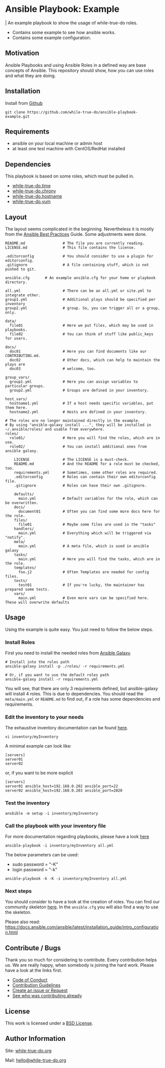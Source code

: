 # Ansible Playbook: Example
| An example playbook to show the usage of while-true-do roles.

- Contains some example to see how ansible works.
- Contains some example configuration.

## Motivation

Ansible Playbooks and using Ansible Roles in a defined way are base concepts of Ansible. This repository should show, how you can use roles and what they are doing.

## Installation

Install from [Github](https://github.com/while-true-do/ansible-playbook-example)

```
git clone https://github.com/while-true-do/ansible-playbook-example.git
```

## Requirements

- ansible on your local machine or admin host
- at least one test machine with CentOS/RedHat installed

## Dependencies

This playbook is based on some roles, which must be pulled in.

- [while-true-do.time](https://galaxy.ansible.com/while-true-do/time/)
- [while-true-do.chrony](https://galaxy.ansible.com/while-true-do/chrony/)
- [while-true-do.hostname](https://galaxy.ansible.com/while-true-do/hostname/)
- [while-true-do.yum](https://galaxy.ansible.com/while-true-do/yum/)

## Layout

The layout seems complicated in the beginning. Nevertheless it is mostly from the [Ansible Best Practices](http://docs.ansible.com/ansible/latest/playbooks_best_practices.html#directory-layout) Guide. Some adjustments were done.


```
README.md                 # The file you are currently reading.
LICENSE.md                # This file contains the license.

.editorconfig             # You should consider to use a plugin for editorconfig.
.gitignore                # A file containing stuff, which is not pushed to git.

ansible.cfg		  # An example ansible.cfg for your home or playbook directory.

all.yml                   # There can be an all.yml or site.yml to integrate other.
group1.yml                # Additional plays should be specified per inventory
group2.yml                # group. So, you can trigger all or a group, only.

data/
  file01                  # Here we put files, which may be used in playbooks.
  file02                  # You can think of stuff like public_keys for users.

docs/
  doc01                   # Here you can find documents like our CONTRIBUTING.md.
  doc02                   # Other docs, which can help to maintain the plays are
  doc03                   # welcome, too.

group_vars/
  group1.yml              # Here you can assign variables to particular groups.
  group2.yml              # Groups are defined in your inventory.

host_vars/
  hostname1.yml           # If a host needs specific variables, put them here.
  hostname2.yml           # Hosts are defined in your inventory.

# The roles are no longer maintained directly in the example.
# By using "ansible-galaxy install ...", they will be installed in ~/.ansible/roles/ and usable from everywhere.
roles/
  role01/                 # Here you will find the roles, which are in use.
  role02/                 # You can install additional ones from ansible galaxy.

    LICENSE               # The LICENSE is a must-check.
    README.md             # And the README for a role must be checked, too.
    requirements.yml      # Sometimes, some other roles are required.
    .editorconfig         # Roles can contain their own editorconfig file.
    .gitignore            # Roles can have their own .gitignore.

    defaults/
      main.yml            # Default variables for the role, which can be overwritten.
    docs/
      document01          # Often you can find some more docs here for the role.
    files/
      file01              # Maybe some files are used in the "tasks"
    handlers/
      main.yml            # Everything which will be triggered via "notify".
    meta/
      main.yml            # A meta file, which is used in ansible galaxy
    tasks/
      main.yml            # Here you will find the tasks, which are in the role.
    templates/
      foo.j2              # Often Templates are needed for config files.
    tests/
      test01              # If you're lucky, the maintainer has prepared some tests.
    vars/
      main.yml            # Even more vars can be specified here. These will overwrite defaults
```

## Usage

Using the example is quite easy. You just need to follow the below steps.

### Install Roles

First you need to install the needed roles from [Ansible Galaxy](galaxy.ansible.com/while-true-do/).

```
# Install into the roles path
ansible-galaxy install -p ./roles/ -r requirements.yml

# Or, if you want to use the default roles path
ansible-galaxy install -r requirements.yml
```

You will see, that there are only 3 requirements defined, but ansible-galaxy will install 4 roles. This is due to dependencies. You should read the `meta/main.yml` or `README.md` to find out, if a role has some dependencies and requirements.

### Edit the inventory to your needs

The exhaustive inventory documentation can be found [here](http://docs.ansible.com/ansible/latest/intro_inventory.html).

```
vi inventory/myInventory
```

A minimal example can look like:

```
[servers]
server01
server02
```

or, if you want to be more explicit

```
[servers]
server01 ansible_host=192.168.0.202 ansible_port=22
server02 ansible_host=192.168.0.203 ansible_port=2020
```

### Test the inventory

```
ansbible -m setup -i inventory/myInventory
```

### Call the playbook with your inventory file

For more documentation regarding playbooks, please have a look [here](http://docs.ansible.com/ansible/latest/playbooks.html)

```
ansible-playbook -i inventory/myInventory all.yml
```

The below parameters can be used:
- sudo password = "-K"
- login password = "-k"

```
ansible-playbook -k -K -i inventory/myInventory all.yml
```

### Next steps

You should consider to have a look at the creation of roles. You can find our community skeleton [here](https://github.com/while-true-do/ansible-galaxy-skeleton). In the `ansible.cfg` you will also find a way to use the skeleton.

Please also read: <https://docs.ansible.com/ansible/latest/installation_guide/intro_configuration.html>

## Contribute / Bugs

Thank you so much for considering to contribute. Every contribution helps us.
We are really happy, when somebody is joining the hard work. Please have a look
at the links first.

-   [Code of Conduct](./docs/CODE_OF_CONDUCT.md)
-   [Contribution Guidelines](./docs/CONTRIBUTING.md)
-   [Create an issue or Request](https://github.com/while-true-do/ansible-playbook-example/issues)
-   [See who was contributing already](https://github.com/while-true-do/ansible-playbook-example/graphs/contributors)

## License

This work is licensed under a [BSD License](https://opensource.org/licenses/BSD-3-Clause).

## Author Information

Site: [while-true-do.org](https://while-true-do.org)

Mail: [hello@while-true-do.org](mailto:hello@while-true-do.org)
